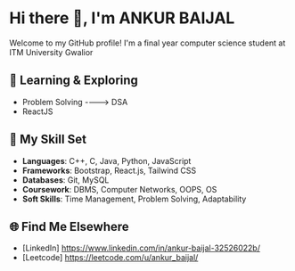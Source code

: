 # Hi there 👋, I'm ANKUR BAIJAL

Welcome to my GitHub profile! I'm a final year computer science student at ITM University Gwalior

## 🔭 Learning & Exploring
- Problem Solving ----> DSA
- ReactJS

## 💼 My Skill Set
- **Languages**: C++, C, Java, Python, JavaScript
- **Frameworks**: Bootstrap, React.js, Tailwind CSS
- **Databases**:  Git, MySQL
- **Coursework**: DBMS, Computer Networks, OOPS, OS
- **Soft Skills**: Time Management, Problem Solving, Adaptability

## 🌐 Find Me Elsewhere
- [LinkedIn] https://www.linkedin.com/in/ankur-baijal-32526022b/
- [Leetcode] https://leetcode.com/u/ankur_baijal/

